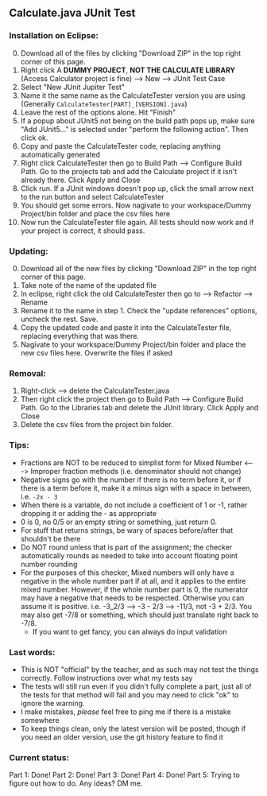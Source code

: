 ## Calculate.java JUnit Test
### Installation on Eclipse:

0. Download all of the files by clicking "Download ZIP" in the top right corner of this page.
1. Right click A **DUMMY PROJECT**, **NOT THE CALCULATE LIBRARY** (Access Calculator project is fine) --> New --> JUnit Test Case
2. Select "New JUnit Jupiter Test"
3. Name it the same name as the CalculateTester version you are using (Generally `CalculateTester[PART]_[VERSION].java`)
4. Leave the rest of the options alone. Hit "Finish"
5. If a popup about JUnit5 not being on the build path pops up, make sure "Add JUnit5..." is selected under "perform the following action". Then click ok.
6. Copy and paste the CalculateTester code, replacing anything automatically generated
7. Right click CalculateTester then go to Build Path --> Configure Build Path. Go to the projects tab and add the Calculate project if it isn't already there. Click Apply and Close
8. Click run. If a JUnit windows doesn't pop up, click the small arrow next to the run button and select CalculateTester
9. You should get some errors. Now nagivate to your workspace/Dummy Project/bin folder and place the csv files here
10. Now run the CalculateTester file again. All tests should now work and if your project is correct, it should pass.

### Updating:

0. Download all of the new files by clicking "Download ZIP" in the top right corner of this page.
1. Take note of the name of the updated file
2. In eclipse, right click the old CalculateTester then go to --> Refactor --> Rename
3. Rename it to the name in step 1. Check the "update references" options, uncheck the rest. Save.
4. Copy the updated code and paste it into the CalculateTester file, replacing everything that was there.
5. Nagivate to your workspace/Dummy Project/bin folder and place the new csv files here. Overwrite the files if asked

### Removal:

1. Right-click --> delete the CalculateTester.java
2. Then right click the project then go to Build Path --> Configure Build Path. Go to the Libraries tab and delete the JUnit library. Click Apply and Close
3. Delete the csv files from the project bin folder.

### Tips:
- Fractions are NOT to be reduced to simplist form for Mixed Number <---> Improper fraction methods (i.e. denominator should not change)
- Negative signs go with the number if there is no term before it, or if there is a term before it, make it a minus sign with a space in between, i.e. `-2x - 3`
- When there is a variable, do not include a coefficient of 1 or -1, rather dropping it or adding the - as appropriate
- 0 is 0, no 0/5 or an empty string or something, just return 0.
- For stuff that returns strings, be wary of spaces before/after that shouldn't be there
- Do NOT round unless that is part of the assignment; the checker automatically rounds as needed to take into account floating point number rounding
- For the purposes of this checker, Mixed numbers will only have a negative in the whole number part if at all, and it applies to the entire mixed number. However, if the whole number part is 0, the numerator may have a negative that needs to be respected. Otherwise you can assume it is positive. i.e. -3_2/3 --> -3 - 2/3 --> -11/3, not -3 + 2/3. You may also get -7/8 or something, which should just translate right back to -7/8.
	- If you want to get fancy, you can always do input validation

### Last words:
- This is NOT "official" by the teacher, and as such may not test the things correctly. Follow instructions over what my tests say
- The tests will still run even if you didn't fully complete a part, just all of the tests for that method will fail and you may need to click "ok" to ignore the warning.
- I make mistakes, *please* feel free to ping me if there is a mistake somewhere
- To keep things clean, only the latest version will be posted, though if you need an older version, use the git history feature to find it

### Current status:
Part 1: Done!
Part 2: Done!
Part 3: Done!
Part 4: Done!
Part 5: Trying to figure out how to do. Any ideas? DM me.
